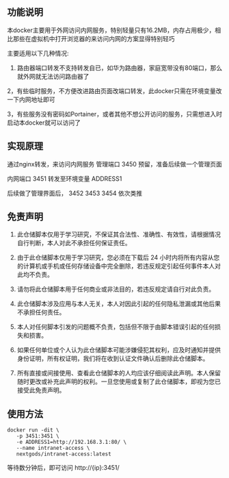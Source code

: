 ## 功能说明

本docker主要用于外网访问内网服务，特别轻量只有16.2MB，内存占用极少，相比那些在虚拟机中打开浏览器的来访问内网的方案显得特别轻巧

主要适用以下几种情况:

1. 路由器端口转发不支持转发自已，如华为路由器，家庭宽带没有80端口，那么就外网就无法访问路由器了

2，有些临时服务，不方便改进路由页面改端口转发，此docker只需在环境变量改一下内网地址即可

3，有些服务没有密码如Portainer，或者其他不想公开访问的服务，只需想进入时启动本docker就可以访问了


## 实现原理

通过nginx转发，来访问内网服务
管理端口  3450  预留，准备后续做一个管理页面

内网端口  3451  转发至环境变量 ADDRESS1

后续做了管理界面后， 3452 3453 3454 依次类推


## 免责声明

1. 此仓储脚本仅用于学习研究，不保证其合法性、准确性、有效性，请根据情况自行判断，本人对此不承担任何保证责任。

2. 由于此仓储脚本仅用于学习研究，您必须在下载后 24 小时内将所有内容从您的计算机或手机或任何存储设备中完全删除，若违反规定引起任何事件本人对此均不负责。

3. 请勿将此仓储脚本用于任何商业或非法目的，若违反规定请自行对此负责。

4. 此仓储脚本涉及应用与本人无关，本人对因此引起的任何隐私泄漏或其他后果不承担任何责任。

5. 本人对任何脚本引发的问题概不负责，包括但不限于由脚本错误引起的任何损失和损害。

6. 如果任何单位或个人认为此仓储脚本可能涉嫌侵犯其权利，应及时通知并提供身份证明，所有权证明，我们将在收到认证文件确认后删除此仓储脚本。

7. 所有直接或间接使用、查看此仓储脚本的人均应该仔细阅读此声明。本人保留随时更改或补充此声明的权利。一旦您使用或复制了此仓储脚本，即视为您已接受此免责声明。

## 使用方法
 ```
 docker run -dit \
	-p 3451:3451 \
	-e ADDRESS1=http://192.168.3.1:80/ \
	--name intranet-access \
	nextgods/intranet-access:latest
```

等待数分钟后，即可访问 http://{ip}:3451/

